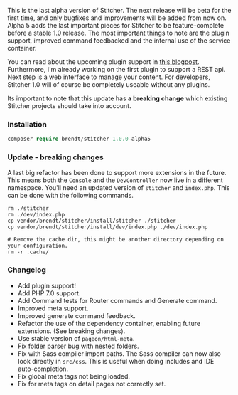 This is the last alpha version of Stitcher. The next release will be beta for the first time, and only bugfixes and improvements will be added from now on. Alpha 5 adds the last important pieces for Stitcher to be feature-complete before a stable 1.0 release. The most important things to note are the plugin support, improved command feedbacked and the internal use of the service container.

You can read about the upcoming plugin support in [this blogpost](/blog/simplest-plugin-support). Furthermore, I'm already working on the first plugin to support a REST api. Next step is a web interface to manage your content. For developers, Stitcher 1.0 will of course be completely useable without any plugins.

Its important to note that this update has **a breaking change** which existing Stitcher projects should take into account.

### Installation

```php
composer require brendt/stitcher 1.0.0-alpha5
```

### Update - breaking changes

A last big refactor has been done to support more extensions in the future. This means both the `Console` and the `DevController`
 now live in a different namespace. You'll need an updated version of `stitcher` and `index.php`. This can be done with the 
 following commands.

```
rm ./stitcher
rm ./dev/index.php
cp vendor/brendt/stitcher/install/stitcher ./stitcher
cp vendor/brendt/stitcher/install/dev/index.php ./dev/index.php

# Remove the cache dir, this might be another directory depending on your configuration.
rm -r .cache/
```

### Changelog

- Add plugin support!
- Add PHP 7.0 support.
- Add Command tests for Router commands and Generate command.
- Improved meta support.
- Improved generate command feedback.
- Refactor the use of the dependency container, enabling future extensions. (See breaking changes).
- Use stable version of `pageon/html-meta`.
- Fix folder parser bug with nested folders.
- Fix with Sass compiler import paths. The Sass compiler can now also look directly in `src/css`. This is useful when doing includes and IDE auto-completion.
- Fix global meta tags not being loaded.
- Fix for meta tags on detail pages not correctly set. 